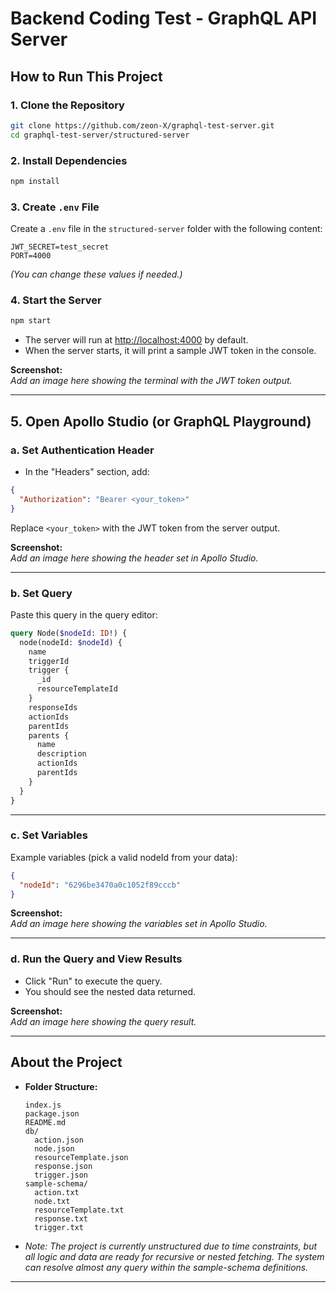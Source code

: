 # Backend Coding Test - GraphQL API Server

## How to Run This Project

### 1. Clone the Repository

```sh
git clone https://github.com/zeon-X/graphql-test-server.git
cd graphql-test-server/structured-server
```

### 2. Install Dependencies

```sh
npm install
```

### 3. Create `.env` File

Create a `.env` file in the `structured-server` folder with the following content:

```
JWT_SECRET=test_secret
PORT=4000
```

_(You can change these values if needed.)_

### 4. Start the Server

```sh
npm start
```

- The server will run at [http://localhost:4000](http://localhost:4000) by default.
- When the server starts, it will print a sample JWT token in the console.

**Screenshot:**  
_Add an image here showing the terminal with the JWT token output._

---

## 5. Open Apollo Studio (or GraphQL Playground)

### a. Set Authentication Header

- In the "Headers" section, add:

```json
{
  "Authorization": "Bearer <your_token>"
}
```

Replace `<your_token>` with the JWT token from the server output.

**Screenshot:**  
_Add an image here showing the header set in Apollo Studio._

---

### b. Set Query

Paste this query in the query editor:

```graphql
query Node($nodeId: ID!) {
  node(nodeId: $nodeId) {
    name
    triggerId
    trigger {
      _id
      resourceTemplateId
    }
    responseIds
    actionIds
    parentIds
    parents {
      name
      description
      actionIds
      parentIds
    }
  }
}
```

---

### c. Set Variables

Example variables (pick a valid nodeId from your data):

```json
{
  "nodeId": "6296be3470a0c1052f89cccb"
}
```

**Screenshot:**  
_Add an image here showing the variables set in Apollo Studio._

---

### d. Run the Query and View Results

- Click "Run" to execute the query.
- You should see the nested data returned.

**Screenshot:**  
_Add an image here showing the query result._

---

## About the Project

- **Folder Structure:**
  ```
  index.js
  package.json
  README.md
  db/
    action.json
    node.json
    resourceTemplate.json
    response.json
    trigger.json
  sample-schema/
    action.txt
    node.txt
    resourceTemplate.txt
    response.txt
    trigger.txt
  ```
- _Note: The project is currently unstructured due to time constraints, but all logic and data are ready for recursive or nested fetching. The system can resolve almost any query within the sample-schema definitions._

---
